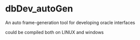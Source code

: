 # dbDev_autoGen
An auto frame-generation tool for developing oracle interfaces

could be compiled both on LINUX and windows
